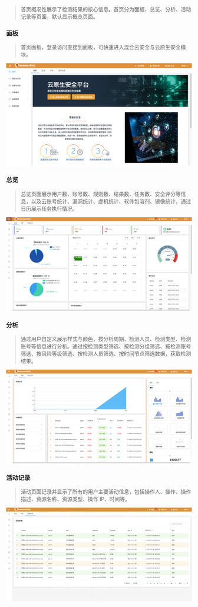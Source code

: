> 首页概况性展示了检测结果的核心信息。首页分为面板、总览、分析、活动记录等页面，默认显示概览页面。

### 面板

> 首页面板，登录访问直接到面板，可快速进入混合云安全与云原生安全模块。

![面板](../img/release/0.3.2/panel.png)

### 总览

> 总览页面展示用户数、账号数、规则数、结果数、任务数、安全评分等信息，以及云账号统计、漏洞统计、虚机统计、软件包溶剂、镜像统计，通过日历展示任务执行情况。

![总览](../img/user/dashboard.png)

### 分析

> 通过用户自定义展示样式与颜色，按分析周期、检测人员、检测类型、检测账号等信息进行分析。通过按检测类型筛选、按检测分组筛选、按检测账号筛选、按风险等级筛选、按检测人员筛选、按时间节点筛选数据，获取检测结果。

![总览](../img/user/dashboard_ana.png)

### 活动记录

> 活动页面记录并显示了所有的用户主要活动信息，包括操作人、操作、操作描述、资源名称、资源类型、操作 IP、时间等。

![总览](../img/user/dashboard_active.png)
